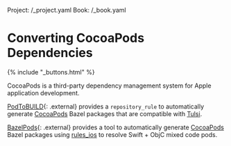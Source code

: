 Project: /_project.yaml
Book: /_book.yaml

# Converting CocoaPods Dependencies

{% include "_buttons.html" %}

CocoaPods is a third-party dependency management system for Apple application
development.

[PodToBUILD](https://github.com/pinterest/PodToBUILD){: .external} provides a
`repository_rule` to automatically generate [CocoaPods](https://cocoapods.org/)
Bazel packages that are compatible with [Tulsi](https://tulsi.bazel.build/).

[BazelPods](https://github.com/sergeykhliustin/BazelPods){: .external} provides a 
tool to automatically generate [CocoaPods](https://cocoapods.org/) Bazel packages
using [rules_ios](https://github.com/bazel-ios/rules_ios) to resolve Swift + ObjC
mixed code pods.
